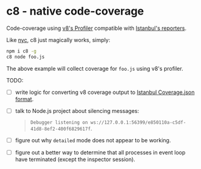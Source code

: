 # c8 - native code-coverage

Code-coverage using [v8's Profiler](https://nodejs.org/dist/latest-v8.x/docs/api/inspector.html)
compatible with [Istanbul's reporters](https://istanbul.js.org/docs/advanced/alternative-reporters/).

Like [nyc](https://github.com/istanbuljs/nyc), c8 just magically works, simply:

```bash
npm i c8 -g
c8 node foo.js
```

The above example will collect coverage for `foo.js` using v8's profiler.

TODO:

- [ ] write logic for converting v8 coverage output to [Istanbul Coverage.json format](https://github.com/gotwarlost/istanbul/blob/master/coverage.json.md).
- [ ] talk to Node.js project about silencing messages:

   > `Debugger listening on ws://127.0.0.1:56399/e850110a-c5df-41d8-8ef2-400f6829617f`.

- [ ] figure out why `detailed` mode does not appear to be working.
- [ ] figure out a better way to determine that all processes in event loop
   have terminated (except the inspector session).

